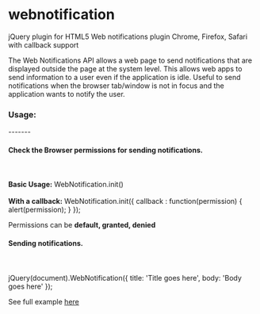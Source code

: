 # webnotification
jQuery plugin for HTML5 Web notifications plugin Chrome, Firefox, Safari with callback support

The Web Notifications API allows a web page to send notifications that are displayed outside the page at the system level. This allows web apps to send information to a user even if the application is idle. Useful to send notifications when the browser tab/window is not in focus and the application wants to notify the user. 

<h3>Usage:</h3>
-------
<h4>Check the Browser permissions for sending notifications.</h4><br/><br/>
<b>Basic Usage:</b> WebNotification.init() <br/><br/>
<b>With a callback:</b> WebNotification.init({
                    callback : function(permission) {
                        alert(permission);
                    }
                  });
                  
Permissions can be <b>default, granted, denied </b>


<h4>Sending notifications.</h4><br/><br/>
jQuery(document).WebNotification({
                    title: 'Title goes here',
                    body: 'Body goes here'
});

See full example <a href="https://jsfiddle.net/gowtham1984/ahfnzec2/">here</a>

